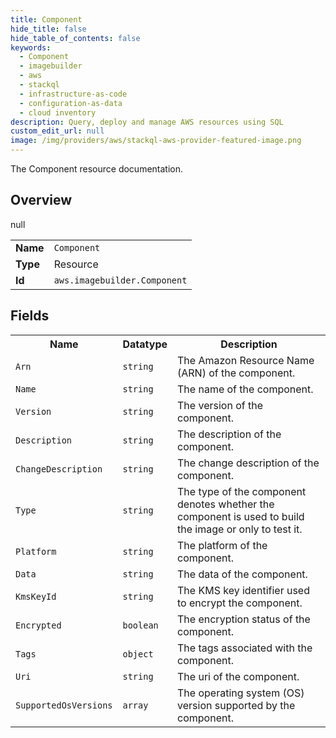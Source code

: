 ```yaml
---
title: Component
hide_title: false
hide_table_of_contents: false
keywords:
  - Component
  - imagebuilder
  - aws
  - stackql
  - infrastructure-as-code
  - configuration-as-data
  - cloud inventory
description: Query, deploy and manage AWS resources using SQL
custom_edit_url: null
image: /img/providers/aws/stackql-aws-provider-featured-image.png
---
```

The Component resource documentation.

## Overview
<table><tbody>
<tr><td><b>Name</b></td><td><code>Component</code></td></tr>
<tr><td><b>Type</b></td><td>Resource</td></tr>
null
<tr><td><b>Id</b></td><td><code>aws.imagebuilder.Component</code></td></tr>
</tbody></table>

## Fields
<table><tbody>
<tr><th>Name</th><th>Datatype</th><th>Description</th></tr>
<tr><td><code>Arn</code></td><td><code>string</code></td><td>The Amazon Resource Name (ARN) of the component.</td></tr><tr><td><code>Name</code></td><td><code>string</code></td><td>The name of the component.</td></tr><tr><td><code>Version</code></td><td><code>string</code></td><td>The version of the component.</td></tr><tr><td><code>Description</code></td><td><code>string</code></td><td>The description of the component.</td></tr><tr><td><code>ChangeDescription</code></td><td><code>string</code></td><td>The change description of the component.</td></tr><tr><td><code>Type</code></td><td><code>string</code></td><td>The type of the component denotes whether the component is used to build the image or only to test it. </td></tr><tr><td><code>Platform</code></td><td><code>string</code></td><td>The platform of the component.</td></tr><tr><td><code>Data</code></td><td><code>string</code></td><td>The data of the component.</td></tr><tr><td><code>KmsKeyId</code></td><td><code>string</code></td><td>The KMS key identifier used to encrypt the component.</td></tr><tr><td><code>Encrypted</code></td><td><code>boolean</code></td><td>The encryption status of the component.</td></tr><tr><td><code>Tags</code></td><td><code>object</code></td><td>The tags associated with the component.</td></tr><tr><td><code>Uri</code></td><td><code>string</code></td><td>The uri of the component.</td></tr><tr><td><code>SupportedOsVersions</code></td><td><code>array</code></td><td>The operating system (OS) version supported by the component.</td></tr>
</tbody></table>